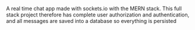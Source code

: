 A real time chat app made with sockets.io with the MERN stack.
This full stack project therefore has complete user authorization and authentication, and all messages are saved into a database so everything is persisted
